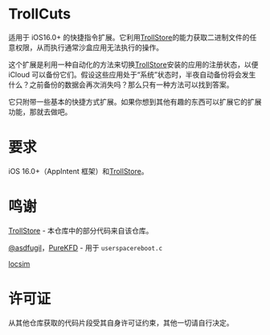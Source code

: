 # TrollCuts
适用于 iOS16.0+ 的快捷指令扩展。它利用[TrollStore](https://github.com/opa334/TrollStore)的能力获取二进制文件的任意权限，从而执行通常沙盒应用无法执行的操作。

这个扩展是利用一种自动化的方法来切换[TrollStore](https://github.com/opa334/TrollStore)安装的应用的注册状态，以便 iCloud 可以备份它们。假设这些应用处于“系统”状态时，半夜自动备份将会发生什么？之前备份的数据会再次消失吗？那么只有一种方法可以找到答案。

它只附带一些基本的快捷方式扩展。如果你想到其他有趣的东西可以扩展它的扩展功能，那就去做吧。

# 要求
iOS 16.0+（AppIntent 框架）和[TrollStore](https://github.com/opa334/TrollStore)。

# 鸣谢
[TrollStore](https://github.com/opa334/TrollStore) - 本仓库中的部分代码来自该仓库。

[@asdfugil](https://gist.github.com/asdfugil/e7b2fd92d8956716c46df54d4b1043e6)，[PureKFD](https://github.com/PureKFD/PureKFD) - 用于 `userspacereboot.c`

[locsim](https://github.com/udevsharold/locsim)

# 许可证
从其他仓库获取的代码片段受其自身许可证约束，其他一切请自行决定。
